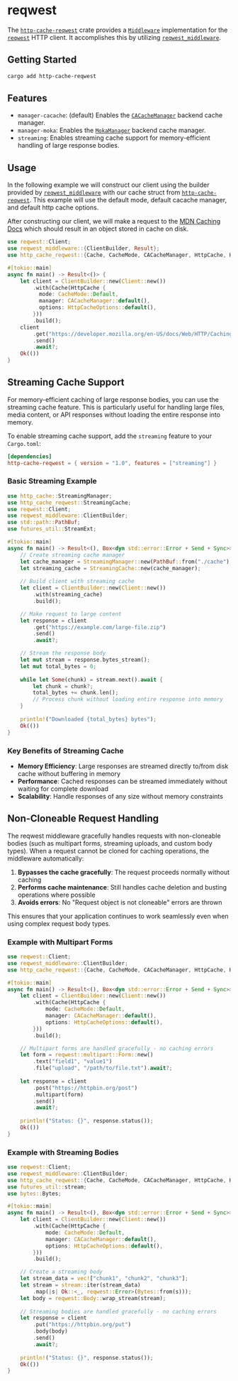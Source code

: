 # reqwest

The [`http-cache-reqwest`](https://github.com/06chaynes/http-cache/tree/main/http-cache-reqwest) crate provides a [`Middleware`](https://docs.rs/http-cache/latest/http_cache/trait.Middleware.html) implementation for the [`reqwest`](https://github.com/seanmonstar/reqwest) HTTP client. It accomplishes this by utilizing [`reqwest_middleware`](https://github.com/TrueLayer/reqwest-middleware).

## Getting Started

```sh
cargo add http-cache-reqwest
```

## Features

- `manager-cacache`: (default) Enables the [`CACacheManager`](https://docs.rs/http-cache/latest/http_cache/struct.CACacheManager.html) backend cache manager.
- `manager-moka`: Enables the [`MokaManager`](https://docs.rs/http-cache/latest/http_cache/struct.MokaManager.html) backend cache manager.
- `streaming`: Enables streaming cache support for memory-efficient handling of large response bodies.

## Usage

In the following example we will construct our client using the builder provided by [`reqwest_middleware`](https://github.com/TrueLayer/reqwest-middleware) with our cache struct from [`http-cache-reqwest`](https://github.com/06chaynes/http-cache/tree/latest/http-cache-reqwest). This example will use the default mode, default cacache manager, and default http cache options.

After constructing our client, we will make a request to the [MDN Caching Docs](https://developer.mozilla.org/en-US/docs/Web/HTTP/Caching) which should result in an object stored in cache on disk.

```rust
use reqwest::Client;
use reqwest_middleware::{ClientBuilder, Result};
use http_cache_reqwest::{Cache, CacheMode, CACacheManager, HttpCache, HttpCacheOptions};

#[tokio::main]
async fn main() -> Result<()> {
    let client = ClientBuilder::new(Client::new())
        .with(Cache(HttpCache {
          mode: CacheMode::Default,
          manager: CACacheManager::default(),
          options: HttpCacheOptions::default(),
        }))
        .build();
    client
        .get("https://developer.mozilla.org/en-US/docs/Web/HTTP/Caching")
        .send()
        .await?;
    Ok(())
}
```

## Streaming Cache Support

For memory-efficient caching of large response bodies, you can use the streaming cache feature. This is particularly useful for handling large files, media content, or API responses without loading the entire response into memory.

To enable streaming cache support, add the `streaming` feature to your `Cargo.toml`:

```toml
[dependencies]
http-cache-reqwest = { version = "1.0", features = ["streaming"] }
```

### Basic Streaming Example

```rust
use http_cache::StreamingManager;
use http_cache_reqwest::StreamingCache;
use reqwest::Client;
use reqwest_middleware::ClientBuilder;
use std::path::PathBuf;
use futures_util::StreamExt;

#[tokio::main]
async fn main() -> Result<(), Box<dyn std::error::Error + Send + Sync>> {
    // Create streaming cache manager
    let cache_manager = StreamingManager::new(PathBuf::from("./cache"), true);
    let streaming_cache = StreamingCache::new(cache_manager);
    
    // Build client with streaming cache
    let client = ClientBuilder::new(Client::new())
        .with(streaming_cache)
        .build();

    // Make request to large content
    let response = client
        .get("https://example.com/large-file.zip")
        .send()
        .await?;

    // Stream the response body
    let mut stream = response.bytes_stream();
    let mut total_bytes = 0;
    
    while let Some(chunk) = stream.next().await {
        let chunk = chunk?;
        total_bytes += chunk.len();
        // Process chunk without loading entire response into memory
    }
    
    println!("Downloaded {total_bytes} bytes");
    Ok(())
}
```

### Key Benefits of Streaming Cache

- **Memory Efficiency**: Large responses are streamed directly to/from disk cache without buffering in memory
- **Performance**: Cached responses can be streamed immediately without waiting for complete download
- **Scalability**: Handle responses of any size without memory constraints

## Non-Cloneable Request Handling

The reqwest middleware gracefully handles requests with non-cloneable bodies (such as multipart forms, streaming uploads, and custom body types). When a request cannot be cloned for caching operations, the middleware automatically:

1. **Bypasses the cache gracefully**: The request proceeds normally without caching
2. **Performs cache maintenance**: Still handles cache deletion and busting operations where possible
3. **Avoids errors**: No "Request object is not cloneable" errors are thrown

This ensures that your application continues to work seamlessly even when using complex request body types.

### Example with Multipart Forms

```rust
use reqwest::Client;
use reqwest_middleware::ClientBuilder;
use http_cache_reqwest::{Cache, CacheMode, CACacheManager, HttpCache, HttpCacheOptions};

#[tokio::main]
async fn main() -> Result<(), Box<dyn std::error::Error + Send + Sync>> {
    let client = ClientBuilder::new(Client::new())
        .with(Cache(HttpCache {
            mode: CacheMode::Default,
            manager: CACacheManager::default(),
            options: HttpCacheOptions::default(),
        }))
        .build();

    // Multipart forms are handled gracefully - no caching errors
    let form = reqwest::multipart::Form::new()
        .text("field1", "value1")
        .file("upload", "/path/to/file.txt").await?;
    
    let response = client
        .post("https://httpbin.org/post")
        .multipart(form)
        .send()
        .await?;
    
    println!("Status: {}", response.status());
    Ok(())
}
```

### Example with Streaming Bodies

```rust
use reqwest::Client;
use reqwest_middleware::ClientBuilder;
use http_cache_reqwest::{Cache, CacheMode, CACacheManager, HttpCache, HttpCacheOptions};
use futures_util::stream;
use bytes::Bytes;

#[tokio::main]
async fn main() -> Result<(), Box<dyn std::error::Error + Send + Sync>> {
    let client = ClientBuilder::new(Client::new())
        .with(Cache(HttpCache {
            mode: CacheMode::Default,
            manager: CACacheManager::default(),
            options: HttpCacheOptions::default(),
        }))
        .build();

    // Create a streaming body
    let stream_data = vec!["chunk1", "chunk2", "chunk3"];
    let stream = stream::iter(stream_data)
        .map(|s| Ok::<_, reqwest::Error>(Bytes::from(s)));
    let body = reqwest::Body::wrap_stream(stream);
    
    // Streaming bodies are handled gracefully - no caching errors
    let response = client
        .put("https://httpbin.org/put")
        .body(body)
        .send()
        .await?;
    
    println!("Status: {}", response.status());
    Ok(())
}
```
